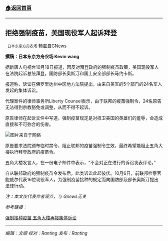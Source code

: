 ###  [:house:返回首頁](https://github.com/ourhimalayas/txt)
---


## 拒绝强制疫苗，美国现役军人起诉拜登
` 日本东京方舟农场` [轉載自GNews](https://gnews.org/zh-hans/1602624/)

**撰稿：日本东京方舟农场 Kevin wang**

据新唐人电视台10月18日报道，因反对拜登政府的强制疫苗政策，美国现役军人在法院起诉总统拜登，国防部长奥斯汀和国土安全部部长马约卡斯。

报道称，诉讼在佛罗里达州中区地方法院提出，由来自美军的5个部门的24名军人发起的集体诉讼。

代理案件的律师事务所Liberty Counsel表示，由于联邦的疫苗强制令，24名原告无法得到宗教豁免或调整，从而不得不起诉。

原告律师在起诉文件中写道，强制疫苗规定是对捍卫美国的英雄们的羞辱，会造成直接和不可弥合的伤害。

![](https://assets.gnews.org/wp-content/uploads/2021/10/44bc-ksmehzs8237032.png)图片来自于网络

原告要求法院颁布临时禁令，阻止联邦的疫苗强制令生效，最终希望能阻止五角大楼执行拜登政府的疫苗令。

五角大楼发言人，在一份电子邮件中表示，“不会对正在进行的诉讼发表评论。”

自从联邦政府的强制疫苗令发布后，此类诉讼此起彼伏。10月6日，前联邦检察官鲍威尔代表16位现役军人，为强制疫苗接种的规定而向国防部及部长奥斯汀提出法律行动。

*注：本文仅代表作者观点，与 Gnews无关*

*参考链接：*

[强制接种疫苗 五角大楼再接集体诉讼](https://www.ntdtv.com/gb/2021/10/17/a103245526.html)

* * *

*编辑：文顺 校对：Ranting 发布：Ranting*
